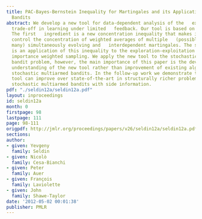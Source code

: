 ```yaml
---
title: PAC-Bayes-Bernstein Inequality for Martingales and its Application to Multiarmed
  Bandits
abstract: We develop a new tool for data-dependent analysis of the   exploration-exploitation
  trade-off in learning under limited   feedback. Our tool is based on two main ingredients.
  The first   ingredient is a new concentration inequality that makes it possible   to
  control the concentration of weighted averages of multiple   (possibly uncountably
  many) simultaneously evolving and   interdependent martingales. The second ingredient
  is an application of this inequality to the exploration-exploitation trade-off via
  importance weighted sampling. We apply the new tool to the stochastic multiarmed
  bandit problem, however, the main importance of this paper is the development and
  understanding of the new tool rather than improvement of existing algorithms for
  stochastic multiarmed bandits. In the follow-up work we demonstrate that the new
  tool can improve over state-of-the-art in structurally richer problems, such as
  stochastic multiarmed bandits with side information.
pdf: "./seldin12a/seldin12a.pdf"
layout: inproceedings
id: seldin12a
month: 0
firstpage: 98
lastpage: 111
page: 98-111
origpdf: http://jmlr.org/proceedings/papers/v26/seldin12a/seldin12a.pdf
sections: 
author:
- given: Yevgeny
  family: Seldin
- given: Nicolò
  family: Cesa-Bianchi
- given: Peter
  family: Auer
- given: François
  family: Laviolette
- given: John
  family: Shawe-Taylor
date: '2012-05-02 00:01:38'
publisher: PMLR
---
```

